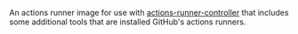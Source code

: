 An actions runner image for use with [actions-runner-controller](https://github.com/actions-runner-controller/actions-runner-controller)
that includes some additional tools that are installed GitHub's actions runners.
